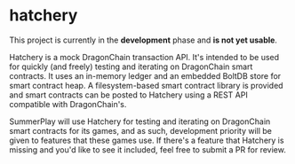 # hatchery

This project is currently in the **development** phase and **is not yet usable**.

Hatchery is a mock DragonChain transaction API. It's intended to be used for quickly (and freely) testing and iterating on DragonChain smart contracts. It uses an in-memory ledger and an embedded BoltDB store for smart contract heap. A filesystem-based smart contract library is provided and smart contracts can be posted to Hatchery using a REST API compatible with DragonChain's.

SummerPlay will use Hatchery for testing and iterating on DragonChain smart contracts for its games, and as such, development priority will be given to features that these games use. If there's a feature that Hatchery is missing and you'd like to see it included, feel free to submit a PR for review.





